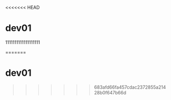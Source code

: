 <<<<<<< HEAD
# dev01
1111111111111111111



=======
# dev01
>>>>>>> 683afd66fa457cdac2372855a21428b0f647b66d

